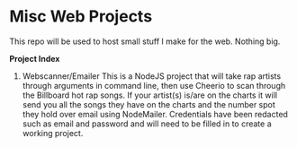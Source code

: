 ﻿# Misc Web Projects

This repo will be used to host small stuff I make for the web. Nothing big.

**Project Index**

 1. Webscanner/Emailer
 This is a NodeJS project that will take rap artists through arguments in command line, then use Cheerio to scan through the Billboard hot rap songs. If your artist(s) is/are on the charts it will send you all the songs they have on the charts and the number spot they hold over email using NodeMailer. Credentials have been redacted such as email and password and will need to be filled in to create a working project.
